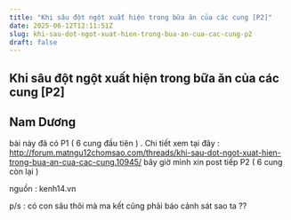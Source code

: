 ```yaml
---
title: "Khi sâu đột ngột xuất hiện trong bữa ăn của các cung [P2]"
date: 2025-06-12T12:11:51Z
slug: khi-sau-dot-ngot-xuat-hien-trong-bua-an-cua-cac-cung-p2
draft: false
---
```


## Khi sâu đột ngột xuất hiện trong bữa ăn của các cung [P2]

## Nam Dương

bài này đã có P1 ( 6 cung đầu tiên ) . Chi tiết xem tại đây : http://forum.matngu12chomsao.com/threads/khi-sau-dot-ngot-xuat-hien-trong-bua-an-cua-cac-cung.10945/
bây giờ mình xin post tiếp P2 ( 6 cung còn lại )

nguồn : kenh14.vn
 
p/s : có con sâu thôi mà ma kết cũng phải báo cảnh sát sao ta ??